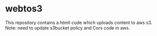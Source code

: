 # webtos3
This repository contains a htmtl code which uploads content to aws s3. Note: need to update s3bucket policy and Cors code in aws.
